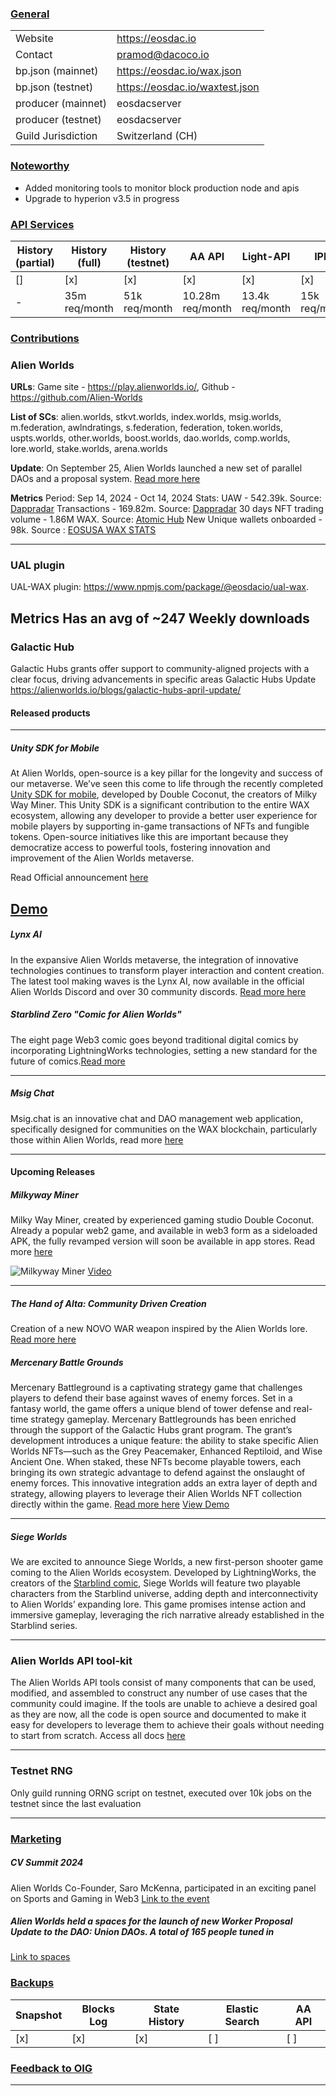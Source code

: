 ### <ins>General</ins>

|  |  |
| --- | --- |
| Website | https://eosdac.io |
| Contact | pramod@dacoco.io |
| bp.json (mainnet) | https://eosdac.io/wax.json |
| bp.json (testnet) | https://eosdac.io/waxtest.json |
| producer (mainnet) | eosdacserver |
| producer (testnet) | eosdacserver |
| Guild Jurisdiction |  Switzerland (CH) |

### <ins>Noteworthy</ins>
-  Added monitoring tools to monitor block production node and apis
-  Upgrade to hyperion v3.5 in progress

### <ins>API Services</ins>

| History (partial) | History (full) | History (testnet) | AA API | Light-API  | IPFS |
|--------|--------|--------|--------|--------|--------|
| [] | [x] | [x] | [x] | [x] | [x] |  [x] |
| - | 35m req/month | 51k req/month | 10.28m req/month | 13.4k req/month |  15k req/month |


### <ins>Contributions</ins>

### Alien Worlds

**URLs**: Game site - https://play.alienworlds.io/, Github - https://github.com/Alien-Worlds

**List of SCs**: alien.worlds, stkvt.worlds, index.worlds, msig.worlds, m.federation, awlndratings, s.federation, federation, token.worlds, uspts.worlds, other.worlds, boost.worlds, dao.worlds, comp.worlds, lore.world, stake.worlds, arena.worlds

**Update**: 
On September 25, Alien Worlds launched a new set of parallel DAOs and a proposal system. [Read more here](https://alienworlds.io/blogs/a-new-era-for-daos-the-launch-of-the-secure-worker-proposal-system/)

**Metrics**
Period: Sep 14, 2024 - Oct 14, 2024
Stats: 
UAW - 542.39k. Source: [Dappradar](https://dappradar.com/dapp/alien-worlds/?range-ds=30d)
Transactions - 169.82m. Source: [Dappradar](https://dappradar.com/dapp/alien-worlds/?range-ds=30d)
30 days NFT trading volume - 1.86M WAX. Source: [Atomic Hub](https://atomichub.io/explorer/collection/wax-mainnet/alien.worlds)
New Unique wallets onboarded - 98k. Source : [EOSUSA WAX STATS](https://wax.stats.eosusa.news/d/IDpsWwxGz/alienworlds-active-miners?orgId=1&from=now-30d&to=now&refresh=1m&fullscreen&panelId=28)

---
### UAL plugin
UAL-WAX plugin: https://www.npmjs.com/package/@eosdacio/ual-wax. 

**Metrics**
Has an avg of ~247 Weekly downloads
---
### Galactic Hub
Galactic Hubs grants offer support to community-aligned projects with a clear focus, driving advancements in specific areas
Galactic Hubs Update https://alienworlds.io/blogs/galactic-hubs-april-update/

#### Released products
---
##### Unity SDK for Mobile
At Alien Worlds, open-source is a key pillar for the longevity and success of our metaverse. We’ve seen this come to life through the recently completed [Unity SDK for mobile](https://github.com/double-coconut/coconut-wax/tree/master), developed by Double Coconut, the creators of Milky Way Miner. This Unity SDK is a significant contribution to the entire WAX ecosystem, allowing any developer to provide a better user experience for mobile players by supporting in-game transactions of NFTs and fungible tokens. Open-source initiatives like this are important because they democratize access to powerful tools, fostering innovation and improvement of the Alien Worlds metaverse. 

Read Official announcement [here](https://blog.doublecoconut.com/2024/03/26/wax-sdk/)

[Demo](https://www.dropbox.com/scl/fi/psdh88nebqjac4lkmt7qn/CoconutWax_Sample.mp4?rlkey=f9ul1vsjyua5js5hlqma30udf&e=4&dl=0)
---
##### Lynx AI
In the expansive Alien Worlds metaverse, the integration of innovative technologies continues to transform player interaction and content creation. The latest tool making waves is the Lynx AI, now available in the official Alien Worlds Discord and over 30 community discords. [Read more here](https://alienworlds.io/blogs/creating-lore-in-alien-worlds-with-lynx-the-new-AI/)


##### Starblind Zero "Comic for Alien Worlds"
The eight page Web3 comic goes beyond traditional digital comics by incorporating LightningWorks technologies, setting a new standard for the future of comics.[Read more](https://blog.lightningworks.io/2024/01/15/starblind-zero-comic-for-alien-worlds/)

---
##### Msig Chat
Msig.chat is an innovative chat and DAO management web application, specifically designed for communities on the WAX blockchain, particularly those within Alien Worlds, read more [here](https://medium.com/@vladislavhramtsov/introducing-msig-chat-the-on-chain-chat-and-dao-management-app-a687fe08ad05)

---

#### Upcoming Releases

##### Milkyway  Miner
Milky Way Miner, created by experienced gaming studio Double Coconut. Already a popular web2 game, and available in web3 form as a sideloaded APK, the fully revamped version will soon be available in app stores. Read more [here](https://alienworlds.io/blogs/mining-masterclass-game-developer-david-fox-on-bringing-milky-way-miner-to-alien-worlds/)

![Milkyway Miner](https://alienworlds-media-bucket.s3.eu-central-1.amazonaws.com/doublecoconut2_f03179a5bb.png)
[Video](https://www.youtube.com/shorts/6ShSCMRY8fk) 

---

##### The Hand of Alta: Community Driven Creation
Creation of a new NOVO WAR weapon inspired by the Alien Worlds lore.
[Read more here](https://medium.com/@Novopangea.io/the-hand-of-alta-community-driven-creation-73aa17a58649)

##### Mercenary Battle Grounds
Mercenary Battleground is a captivating strategy game that challenges players to defend their base against waves of enemy forces. Set in a fantasy world, the game offers a unique blend of tower defense and real-time strategy gameplay.
Mercenary Battlegrounds has been enriched through the support of the Galactic Hubs grant program. The grant’s development introduces a unique feature: the ability to stake specific Alien Worlds NFTs—such as the Grey Peacemaker, Enhanced Reptiloid, and Wise Ancient One. When staked, these NFTs become playable towers, each bringing its own strategic advantage to defend against the onslaught of enemy forces. This innovative integration adds an extra layer of depth and strategy, allowing players to leverage their Alien Worlds NFT collection directly within the game. [Read more here](https://mbground.gitbook.io/game)
[View Demo](https://drive.google.com/file/d/1Jnsc3Zu0xB8Zdnq_8LmWkp1A28wK6huU/view?usp=sharing)

---

##### Siege Worlds
We are excited to announce Siege Worlds, a new first-person shooter game coming to the Alien Worlds ecosystem. Developed by LightningWorks, the creators of the [Starblind comic](https://blog.lightningworks.io/2024/01/15/starblind-zero-comic-for-alien-worlds/), Siege Worlds will feature two playable characters from the Starblind universe, adding depth and interconnectivity to Alien Worlds’ expanding lore. This game promises intense action and immersive gameplay, leveraging the rich narrative already established in the Starblind series.

---
### Alien Worlds API tool-kit
The Alien Worlds API tools consist of many components that can be used, modified, and assembled to construct any number of use cases that the community could imagine. If the tools are unable to achieve a desired goal as they are now, all the code is open source and documented to make it easy for developers to leverage them to achieve their goals without needing to start from scratch. Access all docs [here](https://docs-9s1.pages.dev/API%20tools/)

---
### Testnet RNG
Only guild running ORNG script on testnet, executed over 10k jobs on the testnet since the last evaluation

---
### <ins>Marketing</ins>

##### CV Summit 2024
Alien Worlds Co-Founder, Saro McKenna, participated in an exciting panel on Sports and Gaming in Web3
[Link to the event](https://www.cvsummit.ch/events/cv-summit-2024)


##### Alien Worlds held a spaces for the launch of new Worker Proposal Update to the DAO: Union DAOs. A total of 165 people tuned in 
[Link to spaces](https://x.com/i/spaces/1BdGYEXwoMyGX)


### <ins>Backups </ins>

| Snapshot | Blocks Log | State History | Elastic Search | AA API |
|--------|--------|--------|--------|--------|
| [x] | [x] | [x] | [ ] | [ ] |

### <ins>Feedback to OIG</ins>


----
